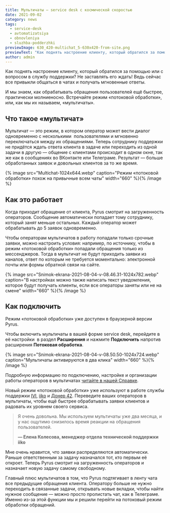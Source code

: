```yaml
---
title: Мультичаты — service desk с космической скоростью
date: 2021-09-02
category: news
tags:
  - service-desk
  - avtomatizatsiya
  - obnovleniya
  - sluzhba-podderzhki
previewImage: 630_420-multichat_5-630x420-from-site.png
previewText: "Как поднять настроение клиенту, который обратился за помощью или с вопросом в службу поддержки? Не заставлять его ждать! Ведь сейчас все привыкли общаться в чатах и получать мгновенные ответы."
author: admin
---
```

Как поднять настроение клиенту, который обратился за помощью или с вопросом в службу поддержки? Не заставлять его ждать! Ведь сейчас все привыкли общаться в чатах и получать мгновенные ответы.

И мы знаем, как обрабатывать обращения пользователей ещё быстрее, практически молниеносно. Встречайте режим «потоковой обработки», или, как мы их называем, «мультичаты».

## Что такое «мультичат»

Мультичат — это режим, в котором оператор может вести диалог одновременно с несколькими  пользователями и мгновенно переключаться между их обращениями. Теперь сотруднику поддержки не придётся ждать ответа клиента в задаче или переходить из одной задачи в другую — общение с клиентами происходит в одном окне, так же как в сообщениях во ВКонтакте или Телеграме. Результат — больше обработанных заявок и довольных клиентов за то же время.

{% image src="Multichat-1024x644.webp" caption="Режим «потоковой обработки» похож на привычные всем чаты" width="660" %}{% /image %}

## Как это работает

Когда приходит обращение от клиента, Pyrus смотрит на загруженность операторов. Сообщение автоматически попадает тому сотруднику, который занят меньше остальных. Каждый оператор может обрабатывать до 5 заявок одновременно.

Чтобы операторам мультичатов в работу попадали только срочные заявки, можно настроить условия: например, по источнику, чтобы в режим «потоковой обработки» попадали обращения только из мессенджеров. Тогда в мультичат не будут приходить заявки из каналов, ответ по которым не требуется моментально: электронной почты или формы обратной связи на сайте.

{% image src="Snimok-ekrana-2021-08-04-v-08.46.31-1024x782.webp" caption="В настройках можно также написать текст уведомления, которое будут получать клиенты, если все операторы заняты или не на смене" width="660" %}{% /image %}

## Как подключить

Режим «потоковой обработки» уже доступен в браузерной версии Pyrus.

Чтобы включить мультичаты в вашей форме service desk, перейдите в её настройки  в раздел **Расширения** и нажмите **Подключить** напротив расширения **Потоковая обработка**.

{% image src="Snimok-ekrana-2021-08-04-v-08.50.50-1024x724.webp" caption="Мультичаты активируются в два клика" width="660" %}{% /image %}

Подробную информацию по подключению, настройке и организации работы операторов в мультичатах [читайте в нашей Справке](https://pyrus.com/ru/help/integrations/processing).

Новый режим «потоковой обработки» уже используют в работе службы поддержки [IVI](https://www.ivi.ru), [iiko](https://iiko.ru) и [Донер 42](https://doner42.ru/). Переведите ваших операторов в мультичаты, чтобы ещё быстрее обрабатывать заявки клиентов и радовать их уровнем своего сервиса.

> Я очень довольна. Мы используем мультичаты уже два месяца, и у нас ощутимо снизилось время реакции на обращения пользователей.
>
> **— Елена Колесова, менеджер отдела технической поддержки iiko**

Мне очень нравится, что заявки распределяются автоматически. Раньше ответственным за задачу назначался тот, кто первым её откроет. Теперь Pyrus смотрит на загруженность операторов и назначает новую задачу самому свободному.

Главный плюс мультичатов в том, что Pyrus подтягивает в ленту чата все предыдущие обращения клиента. Оператору больше не нужно переходить в связанные задачи, открывать новые вкладки, чтобы найти нужное сообщение — можно просто пролистать чат, как в Телеграме. Именно из-за этой функции мы и решили перейти на потоковый режим обработки обращений.